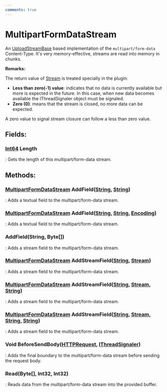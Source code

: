 ```yaml
---
comments: true
---
```

# MultipartFormDataStream

An [UploadStreamBase](../Upload/UploadStreamBase.md) based implementation of the `multipart/form-data` Content-Type. It's very memory-effective, streams are read into memory in chunks. 

**Remarks:**

The return value of [Stream](https://learn.microsoft.com/en-us/dotnet/api/System.IO.Stream) is treated specially in the plugin: 

- **Less than zero(-1) value**:  indicates that no data is currently available but more is expected in the future. In this case, when new data becomes available the IThreadSignaler object must be signaled.
- **Zero (0)**:  means that the stream is closed, no more data can be expected.

 A zero value to signal stream closure can follow a less than zero value.

## **Fields**:
### **[Int64](https://learn.microsoft.com/en-us/dotnet/api/System.Int64) Length**
: Gets the length of this multipart/form-data stream. 
## **Methods**:

### [MultipartFormDataStream]() AddField([String](https://learn.microsoft.com/en-us/dotnet/api/System.String), [String](https://learn.microsoft.com/en-us/dotnet/api/System.String))
: Adds a textual field to the multipart/form-data stream. 

### [MultipartFormDataStream]() AddField([String](https://learn.microsoft.com/en-us/dotnet/api/System.String), [String](https://learn.microsoft.com/en-us/dotnet/api/System.String), [Encoding](https://learn.microsoft.com/en-us/dotnet/api/System.Text.Encoding))
: Adds a textual field to the multipart/form-data stream. 

### AddField(String, Byte[])
: Adds a stream field to the multipart/form-data stream. 

### [MultipartFormDataStream]() AddStreamField([String](https://learn.microsoft.com/en-us/dotnet/api/System.String), [Stream](https://learn.microsoft.com/en-us/dotnet/api/System.IO.Stream))
: Adds a stream field to the multipart/form-data stream. 

### [MultipartFormDataStream]() AddStreamField([String](https://learn.microsoft.com/en-us/dotnet/api/System.String), [Stream](https://learn.microsoft.com/en-us/dotnet/api/System.IO.Stream), [String](https://learn.microsoft.com/en-us/dotnet/api/System.String))
: Adds a stream field to the multipart/form-data stream. 

### [MultipartFormDataStream]() AddStreamField([String](https://learn.microsoft.com/en-us/dotnet/api/System.String), [Stream](https://learn.microsoft.com/en-us/dotnet/api/System.IO.Stream), [String](https://learn.microsoft.com/en-us/dotnet/api/System.String), [String](https://learn.microsoft.com/en-us/dotnet/api/System.String))
: Adds a stream field to the multipart/form-data stream. 

### Void BeforeSendBody([HTTPRequest](../HTTP/HTTPRequest.md), [IThreadSignaler](../Connections/IThreadSignaler.md))
: Adds the final boundary to the multipart/form-data stream before sending the request body. 

### Read(Byte[], Int32, Int32)
: Reads data from the multipart/form-data stream into the provided buffer. 